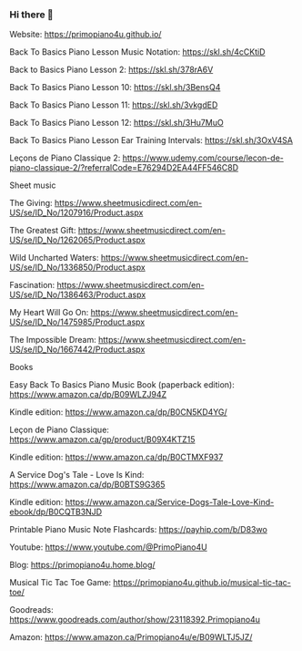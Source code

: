 ### Hi there 👋

Website: https://primopiano4u.github.io/

Back To Basics Piano Lesson Music Notation: https://skl.sh/4cCKtiD

Back to Basics Piano Lesson 2: https://skl.sh/378rA6V

Back To Basics Piano Lesson 10: https://skl.sh/3BensQ4

Back To Basics Piano Lesson 11: https://skl.sh/3vkgdED

Back To Basics Piano Lesson 12: https://skl.sh/3Hu7MuO

Back To Basics Piano Lesson Ear Training Intervals: https://skl.sh/3OxV4SA 

Leçons de Piano Classique 2: https://www.udemy.com/course/lecon-de-piano-classique-2/?referralCode=E76294D2EA44FF546C8D

Sheet music 

The Giving: https://www.sheetmusicdirect.com/en-US/se/ID_No/1207916/Product.aspx 

The Greatest Gift: https://www.sheetmusicdirect.com/en-US/se/ID_No/1262065/Product.aspx 

Wild Uncharted Waters: https://www.sheetmusicdirect.com/en-US/se/ID_No/1336850/Product.aspx

Fascination: https://www.sheetmusicdirect.com/en-US/se/ID_No/1386463/Product.aspx

My Heart Will Go On: https://www.sheetmusicdirect.com/en-US/se/ID_No/1475985/Product.aspx

The Impossible Dream: https://www.sheetmusicdirect.com/en-US/se/ID_No/1667442/Product.aspx

Books 

Easy Back To Basics Piano Music Book (paperback edition): https://www.amazon.ca/dp/B09WLZJ94Z

Kindle edition: https://www.amazon.ca/dp/B0CN5KD4YG/

Leçon de Piano Classique: https://www.amazon.ca/gp/product/B09X4KTZ15 

Kindle edition: https://www.amazon.ca/dp/B0CTMXF937

A Service Dog's Tale - Love Is Kind: https://www.amazon.ca/dp/B0BTS9G365

Kindle edition: https://www.amazon.ca/Service-Dogs-Tale-Love-Kind-ebook/dp/B0CQTB3NJD

Printable Piano Music Note Flashcards: https://payhip.com/b/D83wo

Youtube: https://www.youtube.com/@PrimoPiano4U

Blog: https://primopiano4u.home.blog/

Musical Tic Tac Toe Game: https://primopiano4u.github.io/musical-tic-tac-toe/

Goodreads: https://www.goodreads.com/author/show/23118392.Primopiano4u

Amazon: https://www.amazon.ca/Primopiano4u/e/B09WLTJ5JZ/
